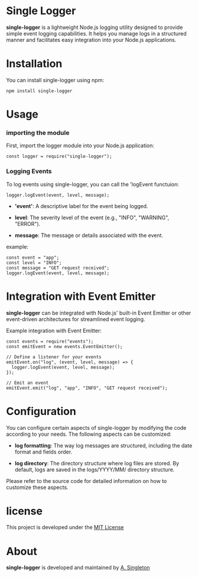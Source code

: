 # Single Logger

**single-logger** is a lightweight Node.js logging utility designed to provide simple event logging capabilities. It helps you manage logs in a structured manner and facilitates easy integration into your Node.js applications.

# Installation

You can install single-logger using npm:

```
npm install single-logger
```

# Usage

### importing the module

First, import the logger module into your Node.js application:

```
const logger = require("single-logger");
```

### Logging Events

To log events using single-logger, you can call the 'logEvent functuion:

```
logger.logEvent(event, level, message);
```

- **'event'**: A descriptive label for the event being logged.

- **level**: The severity level of the event (e.g., "INFO", "WARNING", "ERROR").

- **message**: The message or details associated with the event.

example:

```
const event = "app";
const level = "INFO";
const message = "GET request received";
logger.logEvent(event, level, message);
```

# Integration with Event Emitter

**single-logger** can be integrated with Node.js' built-in Event Emitter or other event-driven architectures for streamlined event logging.

Example integration with Event Emitter:

```
const events = require("events");
const emitEvent = new events.EventEmitter();

// Define a listener for your events
emitEvent.on("log", (event, level, message) => {
  logger.logEvent(event, level, message);
});

// Emit an event
emitEvent.emit("log", "app", "INFO", "GET request received");
```

# Configuration

You can configure certain aspects of single-logger by modifying the code according to your needs. The following aspects can be customized:

- **log formatting**: The way log messages are structured, including the date format and fields order.

- **log directory**: The directory structure where log files are stored. By default, logs are saved in the logs/YYYY/MM/ directory structure.

Please refer to the source code for detailed information on how to customize these aspects.

# license

This project is developed under the [MIT License](https://opensource.org/license/mit/)

# About

**single-logger** is developed and maintained by [A. Singleton](https://www.linkedin.com/in/alexander-francis-singleton/)

